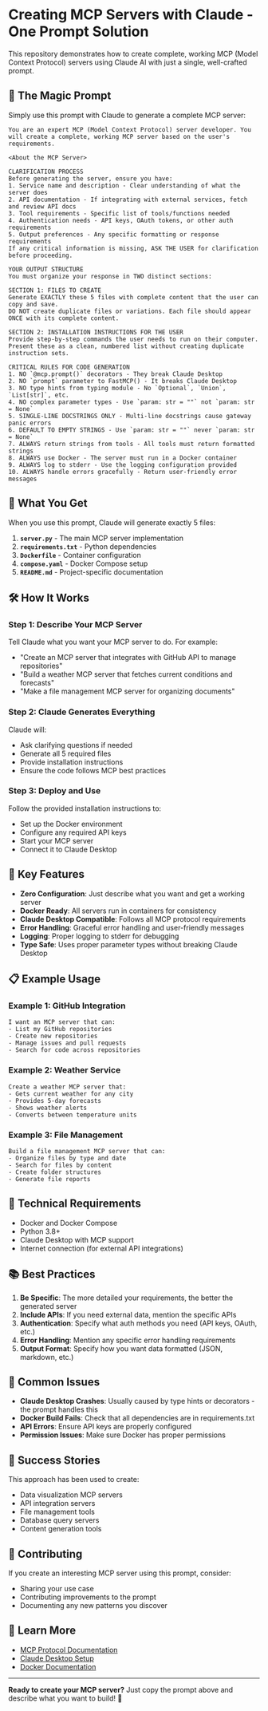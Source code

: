 # Creating MCP Servers with Claude - One Prompt Solution

This repository demonstrates how to create complete, working MCP (Model Context Protocol) servers using Claude AI with just a single, well-crafted prompt.

## 🚀 The Magic Prompt

Simply use this prompt with Claude to generate a complete MCP server:

```
You are an expert MCP (Model Context Protocol) server developer. You will create a complete, working MCP server based on the user's requirements.

<About the MCP Server>

CLARIFICATION PROCESS
Before generating the server, ensure you have:
1. Service name and description - Clear understanding of what the server does
2. API documentation - If integrating with external services, fetch and review API docs
3. Tool requirements - Specific list of tools/functions needed
4. Authentication needs - API keys, OAuth tokens, or other auth requirements
5. Output preferences - Any specific formatting or response requirements
If any critical information is missing, ASK THE USER for clarification before proceeding.

YOUR OUTPUT STRUCTURE
You must organize your response in TWO distinct sections:

SECTION 1: FILES TO CREATE
Generate EXACTLY these 5 files with complete content that the user can copy and save.
DO NOT create duplicate files or variations. Each file should appear ONCE with its complete content.

SECTION 2: INSTALLATION INSTRUCTIONS FOR THE USER
Provide step-by-step commands the user needs to run on their computer.
Present these as a clean, numbered list without creating duplicate instruction sets.

CRITICAL RULES FOR CODE GENERATION
1. NO `@mcp.prompt()` decorators - They break Claude Desktop
2. NO `prompt` parameter to FastMCP() - It breaks Claude Desktop
3. NO type hints from typing module - No `Optional`, `Union`, `List[str]`, etc.
4. NO complex parameter types - Use `param: str = ""` not `param: str = None`
5. SINGLE-LINE DOCSTRINGS ONLY - Multi-line docstrings cause gateway panic errors
6. DEFAULT TO EMPTY STRINGS - Use `param: str = ""` never `param: str = None`
7. ALWAYS return strings from tools - All tools must return formatted strings
8. ALWAYS use Docker - The server must run in a Docker container
9. ALWAYS log to stderr - Use the logging configuration provided
10. ALWAYS handle errors gracefully - Return user-friendly error messages
```

## 📁 What You Get

When you use this prompt, Claude will generate exactly 5 files:

1. **`server.py`** - The main MCP server implementation
2. **`requirements.txt`** - Python dependencies
3. **`Dockerfile`** - Container configuration
4. **`compose.yaml`** - Docker Compose setup
5. **`README.md`** - Project-specific documentation

## 🛠️ How It Works

### Step 1: Describe Your MCP Server
Tell Claude what you want your MCP server to do. For example:
- "Create an MCP server that integrates with GitHub API to manage repositories"
- "Build a weather MCP server that fetches current conditions and forecasts"
- "Make a file management MCP server for organizing documents"

### Step 2: Claude Generates Everything
Claude will:
- Ask clarifying questions if needed
- Generate all 5 required files
- Provide installation instructions
- Ensure the code follows MCP best practices

### Step 3: Deploy and Use
Follow the provided installation instructions to:
- Set up the Docker environment
- Configure any required API keys
- Start your MCP server
- Connect it to Claude Desktop

## 🎯 Key Features

- **Zero Configuration**: Just describe what you want and get a working server
- **Docker Ready**: All servers run in containers for consistency
- **Claude Desktop Compatible**: Follows all MCP protocol requirements
- **Error Handling**: Graceful error handling and user-friendly messages
- **Logging**: Proper logging to stderr for debugging
- **Type Safe**: Uses proper parameter types without breaking Claude Desktop

## 📋 Example Usage

### Example 1: GitHub Integration
```
I want an MCP server that can:
- List my GitHub repositories
- Create new repositories
- Manage issues and pull requests
- Search for code across repositories
```

### Example 2: Weather Service
```
Create a weather MCP server that:
- Gets current weather for any city
- Provides 5-day forecasts
- Shows weather alerts
- Converts between temperature units
```

### Example 3: File Management
```
Build a file management MCP server that can:
- Organize files by type and date
- Search for files by content
- Create folder structures
- Generate file reports
```

## 🔧 Technical Requirements

- Docker and Docker Compose
- Python 3.8+
- Claude Desktop with MCP support
- Internet connection (for external API integrations)

## 📚 Best Practices

1. **Be Specific**: The more detailed your requirements, the better the generated server
2. **Include APIs**: If you need external data, mention the specific APIs
3. **Authentication**: Specify what auth methods you need (API keys, OAuth, etc.)
4. **Error Handling**: Mention any specific error handling requirements
5. **Output Format**: Specify how you want data formatted (JSON, markdown, etc.)

## 🚨 Common Issues

- **Claude Desktop Crashes**: Usually caused by type hints or decorators - the prompt handles this
- **Docker Build Fails**: Check that all dependencies are in requirements.txt
- **API Errors**: Ensure API keys are properly configured
- **Permission Issues**: Make sure Docker has proper permissions

## 🎉 Success Stories

This approach has been used to create:
- Data visualization MCP servers
- API integration servers
- File management tools
- Database query servers
- Content generation tools

## 🤝 Contributing

If you create an interesting MCP server using this prompt, consider:
- Sharing your use case
- Contributing improvements to the prompt
- Documenting any new patterns you discover

## 📖 Learn More

- [MCP Protocol Documentation](https://modelcontextprotocol.io/)
- [Claude Desktop Setup](https://claude.ai/desktop)
- [Docker Documentation](https://docs.docker.com/)

---

**Ready to create your MCP server?** Just copy the prompt above and describe what you want to build! 🚀